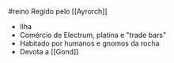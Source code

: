#reino 
Regido pelo [[Ayrorch]]
- Ilha 
- Comércio de Electrum, platina e "trade bars"
- Habitado por humanos e gnomos da rocha
- Devota a [[Gond]]